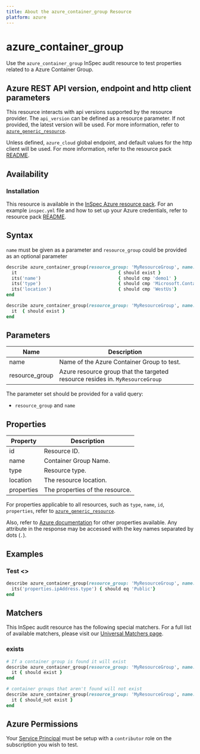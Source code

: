 ```yaml
---
title: About the azure_container_group Resource
platform: azure
---
```


# azure_container_group

Use the `azure_container_group` InSpec audit resource to test properties related to a Azure Container Group.

## Azure REST API version, endpoint and http client parameters

This resource interacts with api versions supported by the resource provider.
The `api_version` can be defined as a resource parameter.
If not provided, the latest version will be used.
For more information, refer to [`azure_generic_resource`](azure_generic_resource.md).

Unless defined, `azure_cloud` global endpoint, and default values for the http client will be used.
For more information, refer to the resource pack [README](../../README.md).

## Availability

### Installation

This resource is available in the [InSpec Azure resource pack](https://github.com/inspec/inspec-azure).
For an example `inspec.yml` file and how to set up your Azure credentials, refer to resource pack [README](../../README.md#Service-Principal).

## Syntax

`name` must be given as a parameter and `resource_group` could be provided as an optional parameter
```ruby
describe azure_container_group(resource_group: 'MyResourceGroup', name: 'app-service') do
  it                                      { should exist }
  its('name')                             { should cmp 'demo1' }
  its('type')                             { should cmp 'Microsoft.ContainerInstance/containerGroups' }
  its('location')                         { should cmp 'WestUs'}
end
```
```ruby
describe azure_container_group(resource_group: 'MyResourceGroup', name: 'app-service') do
  it  { should exist }
end
```
## Parameters

| Name           | Description                                                                      |
|----------------|----------------------------------------------------------------------------------|
| name           | Name of the Azure Container Group to test.                                      |
| resource_group | Azure resource group that the targeted resource resides in. `MyResourceGroup`|

The parameter set should be provided for a valid query:
- `resource_group` and `name` 

## Properties

| Property                      | Description                                                      |
|-------------------------------|------------------------------------------------------------------|
| id                            | Resource ID.                                                     |
| name                          | Container Group Name.                                            |
| type                          | Resource type.                                                   |
| location                      | The resource location.                                           |
| properties                    | The properties of the resource.                                  |


For properties applicable to all resources, such as `type`, `name`, `id`, `properties`, refer to [`azure_generic_resource`](azure_generic_resource.md#properties).

Also, refer to [Azure documentation](https://docs.microsoft.com/en-us/rest/api/container-instances/container-groups/get) for other properties available.
Any attribute in the response may be accessed with the key names separated by dots (`.`).

## Examples

### Test <>
```ruby
describe azure_container_group(resource_group: 'MyResourceGroup', name: 'app-service') do
  its('properties.ipAddress.type') { should eq 'Public'}
end
```

## Matchers

This InSpec audit resource has the following special matchers. For a full list of available matchers, please visit our [Universal Matchers page](/inspec/matchers/).

### exists
```ruby
# If a container group is found it will exist
describe azure_container_group(resource_group: 'MyResourceGroup', name: 'app-service') do
  it { should exist }
end

# container groups that aren't found will not exist
describe azure_container_group(resource_group: 'MyResourceGroup', name: 'app-service') do
  it { should_not exist }
end
```

## Azure Permissions

Your [Service Principal](https://docs.microsoft.com/en-us/azure/azure-resource-manager/resource-group-create-service-principal-portal) must be setup with a `contributor` role on the subscription you wish to test.